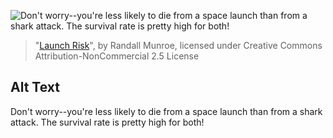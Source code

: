 ![Don't worry--you're less likely to die from a space launch than from a shark attack. The survival rate is pretty high for both!](https://imgs.xkcd.com/comics/launch_risk.png)
> "[Launch Risk](https://xkcd.com/2107/)", by Randall Munroe, licensed under Creative Commons Attribution-NonCommercial 2.5 License

## Alt Text
Don't worry--you're less likely to die from a space launch than from a shark attack. The survival rate is pretty high for both!
